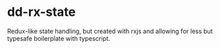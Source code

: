 # dd-rx-state
Redux-like state handling, but created with rxjs and allowing for less but typesafe boilerplate with typescript.
